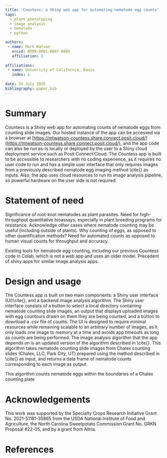 ```yaml
---
title: 'Countess: a Shiny web app for automating nematode egg counts'
tags:
  - plant phenotyping
  - image analysis
  - nematode
  - python

authors:
 - name: Mark Watson
   orcid: 0009-0001-6607-880X
   affiliation: 1
 
affiliations:
 - name: University of California, Davis
   index: 1
   
date: 24 July 2025
bibliography: paper.bib
---
```

 
# Summary

Countess is a Shiny web app for automating counts of nematode eggs from counting slide images. Our hosted instance of the app can be accessed via a browser at [https://mtwatson-countess.share.connect.posit.cloud/](https://mtwatson-countess.share.connect.posit.cloud/), and the app code can also be run as-is locally or deployed by the user to a Shiny cloud deployment service such as Posit Connect Cloud. The Countess app is built to be accessible to researchers with no coding experience, as it requires no user code to run and has a simple user interface that only requires images from a previously described nematode egg imaging method \cite{} as inputs. Also, the app uses cloud resources to run its image analysis pipeline, so powerful hardware on the user side is not required.

# Statement of need

Significance of root-knot nematodes as plant parasites. Need for high-throughput quantitative bioassays, especially in plant breeding programs for resistance. Acknowledge other cases where nematode counting may be useful (including outside of plants). Why counting of eggs, as opposed to other quantification methods? Need for automated counts as opposed to human visual counts for throughput and accuracy. 

Existing tools for nematode egg counting, including our previous Countess code in Colab, which is not a web app and uses an older model. Precedent of shiny apps for similar image analysis apps.

# Design and usage

The Countess app is built on two main components: a Shiny user interface (UI)\cite{}, and a backend image analysis algorithm. The Shiny user interface consists of a button to select a local directory containing nematode counting slide images, an output that displays uploaded images with egg countours drawn on them they are being counted, and a button to download a .csv file of counts. The UI is designed to require minimal resources while remaining scalable to an arbitrary number of images, as it only loads one image to memory at a time and avoids app timeouts as long as counts are being performed. The image analysis algorithm that the app depends on is an updated version of the algorithm described in \cite{}. This algorithm takes nematode counting slide images from Chalex counting slides (Chalex, LLC, Park City, UT) prepared using the method described in \cite{} as input, and returns a data frame of nematode counts corresponding to each image as output. 

This algorithm counts nematode eggs within the boundaries of a Chalex counting plate 

# Acknowledgements

This work was supported by the Specialty Crops Research Initiative Grant No. 2021-51181-35865 from the USDA National Institute of Food and Agriculture, the North Carolina Sweetpotato Commission Grant No. GRKN Proposal #22-05, and by a grant from Altria.

# References
